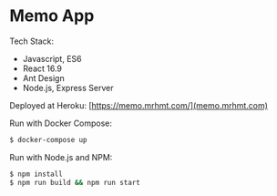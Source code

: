 # Memo App

Tech Stack:

- Javascript, ES6
- React 16.9
- Ant Design
- Node.js, Express Server

Deployed at Heroku: [https://memo.mrhmt.com/](memo.mrhmt.com)

Run with Docker Compose:

```bash
$ docker-compose up
```

Run with Node.js and NPM:

```bash
$ npm install
$ npm run build && npm run start
```
